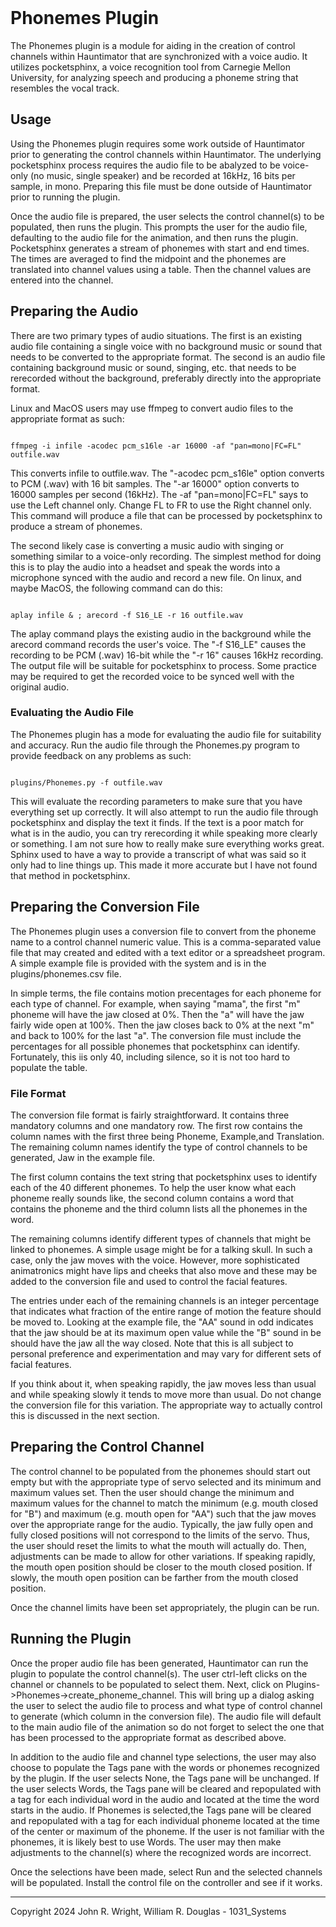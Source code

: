 <!-- john Wed Aug  2 17:01:44 PDT 2024  -->
<!-- This software is made available for use under the GNU General Public License (GPL). -->
<!-- A copy of this license is available within the repository for this software and is -->
<!-- included herein by reference. -->

<a name="top">
&nbsp;
</a>

# Phonemes Plugin

The Phonemes plugin is a module for aiding in the creation of control
channels within Hauntimator that are synchronized with a voice audio.
It utilizes pocketsphinx, a voice recognition tool from Carnegie
Mellon University, for analyzing speech and producing a phoneme
string that resembles the vocal track.

## Usage

Using the Phonemes plugin requires some work outside of Hauntimator
prior to generating the control channels within Hauntimator.  The
underlying pocketsphinx process requires the audio file to be
abalyzed to be voice-only (no music, single speaker) and be recorded
at 16kHz, 16 bits per sample, in mono.  Preparing this file must be
done outside of Hauntimator prior to running the plugin.

Once the audio file is prepared, the user selects the control channel(s)
to be populated, then runs the plugin.  This prompts the user for
the audio file, defaulting to the audio file for the animation, and
then runs the plugin.  Pocketsphinx generates a stream of phonemes with
start and end times.  The times are averaged to find the midpoint and
the phonemes are translated into channel values using a table.  Then
the channel values are entered into the channel.

## Preparing the Audio

There are two primary types of audio situations.  The first is an
existing audio file containing a single voice with no background music
or sound that needs to be converted to the appropriate format.  The
second is an audio file containing background music or sound, singing,
etc. that needs to be rerecorded without the background, preferably
directly into the appropriate format.

Linux and MacOS users may use ffmpeg to convert audio files to the
appropriate format as such:

```

ffmpeg -i infile -acodec pcm_s16le -ar 16000 -af "pan=mono|FC=FL" outfile.wav
```
This converts infile to outfile.wav.  The "-acodec pcm_s16le" option
converts to PCM (.wav) with 16 bit samples.  The "-ar 16000" option
converts to 16000 samples per second (16kHz).  The -af "pan=mono|FC=FL"
says to use the Left channel only.  Change FL to FR to use the Right
channel only.  This command will produce a file that can be processed
by pocketsphinx to produce a stream of phonemes.

The second likely case is converting a music audio with singing or
something similar to a voice-only recording.  The simplest method for
doing this is to play the audio into a headset and speak the words
into a microphone synced with the audio and record a new file.  On
linux, and maybe MacOS, the following command can do this:

```

aplay infile & ; arecord -f S16_LE -r 16 outfile.wav
```
The aplay command plays the existing audio in the background while the
arecord command records the user's voice.  The "-f S16_LE" causes the
recording to be PCM (.wav) 16-bit while the "-r 16" causes 16kHz
recording.  The output file will be suitable for pocketsphinx to 
process.  Some practice may be required to get the recorded voice to
be synced well with the original audio.

### Evaluating the Audio File

The Phonemes plugin has a mode for evaluating the audio file for
suitability and accuracy.  Run the audio file through the Phonemes.py
program to provide feedback on any problems as such:

```

plugins/Phonemes.py -f outfile.wav
```
This will evaluate the recording parameters to make sure that you have everything
set up correctly.  It will also attempt to run the audio file through
pocketsphinx and display the text it finds.
If the text is a poor match for what is in the audio, you can try
rerecording it while speaking more clearly or something.  I am not sure how
to really make sure everything works great.  Sphinx used to have a way to
provide a transcript of what was said so it only had to line things up.
This made it more accurate but I have not found that method in pocketsphinx.

## Preparing the Conversion File

The Phonemes plugin uses a conversion file to convert from the phoneme
name to a control channel numeric value.  This is a comma-separated value
file that may created and edited with a text editor or a spreadsheet
program.  A simple example file is provided with the system and is in
the plugins/phonemes.csv file.

In simple terms, the file contains motion precentages for each phoneme
for each type of channel.  For example, when saying "mama", the first
"m" phoneme will have the jaw closed at 0%.  Then the "a" will have the
jaw fairly wide open at 100%.  Then the jaw closes back to 0% at the
next "m" and back to 100% for the last "a".  The conversion file must
include the percentages for all possible phonemes that pocketsphinx
can identify.  Fortunately, this iis only 40, including silence, so it is
not too hard to populate the table.

### File Format

The conversion file format is fairly straightforward.  It contains three
mandatory columns and one mandatory row.  The first row contains the
column names with the first three being Phoneme, Example,and Translation.
The remaining column names identify the type of control channels to be
generated, Jaw in the example file.

The first column contains the text string that pocketsphinx uses to
identify each of the 40 different phonemes.  To help the user know what
each phoneme really sounds like, the second column contains a word that
contains the phoneme and the third column lists all the phonemes in the
word.

The remaining columns identify different types of channels that might be
linked to phonemes.  A simple usage might be for a talking skull.  In
such a case, only the jaw moves with the voice.  However, more sophisticated
animatronics might have lips and cheeks that also move and these may be
added to the conversion file and used to control the facial features.

The entries under each of the remaining channels is an integer percentage
that indicates what fraction of the entire range of motion the feature
should be moved to.  Looking at the example file, the "AA" sound in odd
indicates that the jaw should be at its maximum open value while the "B"
sound in be should have the jaw all the way closed.  Note that this is
all subject to personal preference and experimentation and may vary for
different sets of facial features.

If you think about it, when speaking rapidly, the jaw moves less than
usual and while speaking slowly it tends to move more than usual.  Do not
change the conversion file for this variation.  The appropriate way to
actually control this is discussed in the next section.

## Preparing the Control Channel

The control channel to be populated from the phonemes should start out
empty but with the appropriate type of servo selected and its minimum
and maximum values set.  Then the user should change the minimum and maximum
values for the channel to match the minimum (e.g. mouth closed for "B") and
maximum (e.g. mouth open for "AA") such that the jaw moves over the
appropriate range for the audio.  Typically, the jaw fully open and fully
closed positions will not correspond to the limits of the servo.  Thus, the
user should reset the limits to what the mouth will actually do.  Then,
adjustments can be made to allow for other variations.
If speaking rapidly, the mouth open
position should be closer to the mouth closed position.  If slowly, the
mouth open position can be farther from the mouth closed position.

Once the channel limits have been set appropriately, the plugin can be run.

## Running the Plugin

Once the proper audio file has been generated, Hauntimator can run the
plugin to populate the control channel(s).  The user ctrl-left clicks on
the channel or channels to be populated to select them.  Next, click on
Plugins->Phonemes->create_phoneme_channel.  This will bring up a dialog
asking the user to select the audio file to process and what type of
control channel to generate (which column in the conversion file).  The
audio file will default to the main audio file of the animation so do not
forget to select the one that has been processed to the appropriate format
as described above.

In addition to the audio file and channel type selections, the user may also 
choose to populate the Tags pane with the words or phonemes recognized by
the plugin.  If the user selects None, the Tags pane will be unchanged.  If
the user selects Words, the Tags pane will be cleared and repopulated with
a tag for each individual word in the audio and located at the time the word
starts in the audio.  If Phonemes is selected,the Tags pane will be cleared
and repopulated with a tag for each individual phoneme located at the time
of the center or maximum of the phoneme.  If the user is not familiar with
the phonemes, it is likely best to use Words.  The user may then make
adjustments to the channel(s) where the recognized words are incorrect.

Once the selections have been made, select Run and the selected channels will be
populated.  Install the control file on the controller and see if it works.

***

Copyright 2024 John R. Wright, William R. Douglas - 1031_Systems
